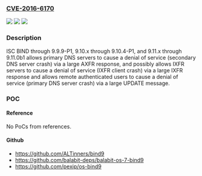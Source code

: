 ### [CVE-2016-6170](https://cve.mitre.org/cgi-bin/cvename.cgi?name=CVE-2016-6170)
![](https://img.shields.io/static/v1?label=Product&message=n%2Fa&color=blue)
![](https://img.shields.io/static/v1?label=Version&message=n%2Fa&color=blue)
![](https://img.shields.io/static/v1?label=Vulnerability&message=n%2Fa&color=brighgreen)

### Description

ISC BIND through 9.9.9-P1, 9.10.x through 9.10.4-P1, and 9.11.x through 9.11.0b1 allows primary DNS servers to cause a denial of service (secondary DNS server crash) via a large AXFR response, and possibly allows IXFR servers to cause a denial of service (IXFR client crash) via a large IXFR response and allows remote authenticated users to cause a denial of service (primary DNS server crash) via a large UPDATE message.

### POC

#### Reference
No PoCs from references.

#### Github
- https://github.com/ALTinners/bind9
- https://github.com/balabit-deps/balabit-os-7-bind9
- https://github.com/pexip/os-bind9


